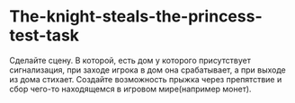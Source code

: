 # The-knight-steals-the-princess-test-task
Сделайте сцену. В которой,  есть дом у которого присутствует сигнализация, при заходе игрока в дом она срабатывает, а при выходе из дома стихает. Создайте возможность прыжка через препятствие и сбор чего-то находящемся в игровом мире(например монет).
